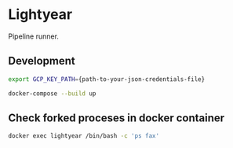 # Lightyear

Pipeline runner.

## Development

```sh
export GCP_KEY_PATH={path-to-your-json-credentials-file}
```

```sh
docker-compose --build up
```

## Check forked proceses in docker container

```sh
docker exec lightyear /bin/bash -c 'ps fax'
```
